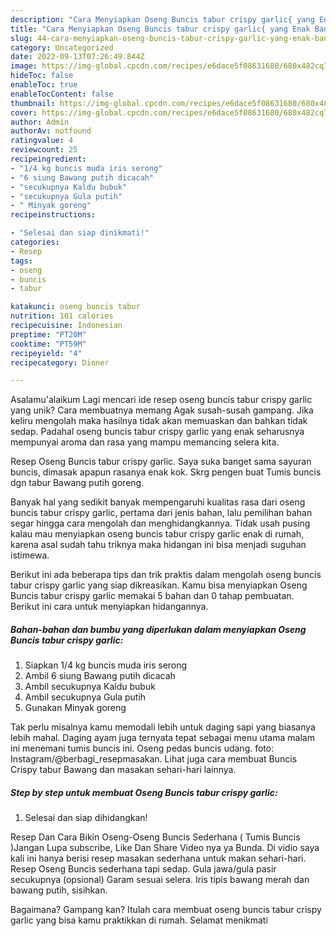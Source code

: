 ```yaml
---
description: "Cara Menyiapkan Oseng Buncis tabur crispy garlic{ yang Enak Banget"
title: "Cara Menyiapkan Oseng Buncis tabur crispy garlic{ yang Enak Banget"
slug: 44-cara-menyiapkan-oseng-buncis-tabur-crispy-garlic-yang-enak-banget
category: Uncategorized
date: 2022-09-13T07:26:49.844Z
image: https://img-global.cpcdn.com/recipes/e6dace5f08631680/680x482cq70/oseng-buncis-tabur-crispy-garlic-foto-resep-utama.jpg
hideToc: false
enableToc: true
enableTocContent: false
thumbnail: https://img-global.cpcdn.com/recipes/e6dace5f08631680/680x482cq70/oseng-buncis-tabur-crispy-garlic-foto-resep-utama.jpg
cover: https://img-global.cpcdn.com/recipes/e6dace5f08631680/680x482cq70/oseng-buncis-tabur-crispy-garlic-foto-resep-utama.jpg
author: Admin
authorAv: notfound
ratingvalue: 4
reviewcount: 25
recipeingredient:
- "1/4 kg buncis muda iris serong"
- "6 siung Bawang putih dicacah"
- "secukupnya Kaldu bubuk"
- "secukupnya Gula putih"
- " Minyak goreng"
recipeinstructions:

- "Selesai dan siap dinikmati!"
categories:
- Resep
tags:
- oseng
- buncis
- tabur

katakunci: oseng buncis tabur 
nutrition: 101 calories
recipecuisine: Indonesian
preptime: "PT20M"
cooktime: "PT59M"
recipeyield: "4"
recipecategory: Dinner

---
```



Asalamu'alaikum Lagi mencari ide resep oseng buncis tabur crispy garlic yang unik? Cara membuatnya memang Agak susah-susah gampang. Jika keliru mengolah maka hasilnya tidak akan memuaskan dan bahkan tidak sedap. Padahal oseng buncis tabur crispy garlic yang enak seharusnya mempunyai aroma dan rasa yang mampu memancing selera kita.


Resep Oseng Buncis tabur crispy garlic. Saya suka banget sama sayuran buncis, dimasak apapun rasanya enak kok. Skrg pengen buat Tumis buncis dgn tabur Bawang putih goreng.

Banyak hal yang sedikit banyak mempengaruhi kualitas rasa dari oseng buncis tabur crispy garlic, pertama dari jenis bahan, lalu pemilihan bahan segar hingga cara mengolah dan menghidangkannya. Tidak usah pusing kalau mau menyiapkan oseng buncis tabur crispy garlic enak di rumah, karena asal sudah tahu triknya maka hidangan ini bisa menjadi suguhan istimewa.


Berikut ini ada beberapa tips dan trik praktis dalam mengolah oseng buncis tabur crispy garlic yang siap dikreasikan. Kamu bisa menyiapkan Oseng Buncis tabur crispy garlic memakai 5 bahan dan 0 tahap pembuatan. Berikut ini cara untuk menyiapkan hidangannya.

<!--inarticleads1-->

##### Bahan-bahan dan bumbu yang diperlukan dalam menyiapkan Oseng Buncis tabur crispy garlic:

1. Siapkan 1/4 kg buncis muda iris serong
1. Ambil 6 siung Bawang putih dicacah
1. Ambil secukupnya Kaldu bubuk
1. Ambil secukupnya Gula putih
1. Gunakan  Minyak goreng


Tak perlu misalnya kamu memodali lebih untuk daging sapi yang biasanya lebih mahal. Daging ayam juga ternyata tepat sebagai menu utama malam ini menemani tumis buncis ini. Oseng pedas buncis udang. foto: Instagram/@berbagi_resepmasakan. Lihat juga cara membuat Buncis Crispy tabur Bawang dan masakan sehari-hari lainnya. 

<!--inarticleads2-->

##### Step by step untuk membuat Oseng Buncis tabur crispy garlic:


1. Selesai dan siap dihidangkan!

Resep Dan Cara Bikin Oseng-Oseng Buncis Sederhana ( Tumis Buncis )Jangan Lupa subscribe, Like Dan Share Video nya ya Bunda. Di vidio saya kali ini hanya berisi resep masakan sederhana untuk makan sehari-hari. Resep Oseng Buncis sederhana tapi sedap. Gula jawa/gula pasir secukupnya (opsional) Garam sesuai selera. Iris tipis bawang merah dan bawang putih, sisihkan. 

Bagaimana? Gampang kan? Itulah cara membuat oseng buncis tabur crispy garlic yang bisa kamu praktikkan di rumah. Selamat menikmati
